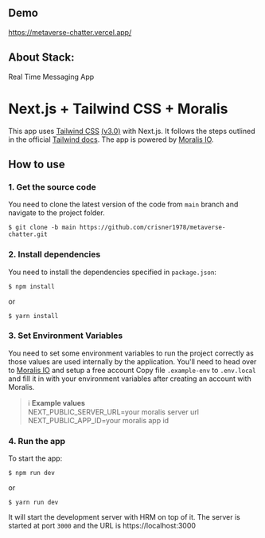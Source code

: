 ## Demo

https://metaverse-chatter.vercel.app/

## About Stack:

Real Time Messaging App

# Next.js + Tailwind CSS + Moralis

This app uses [Tailwind CSS](https://tailwindcss.com/) [(v3.0)](https://tailwindcss.com/blog/tailwindcss-v3) with Next.js. It follows the steps outlined in the official [Tailwind docs](https://tailwindcss.com/docs/guides/nextjs). The app is powered by [Moralis IO](https://moralis.io/).

## How to use

### 1. Get the source code
You need to clone the latest version of the code from `main` branch and navigate to the project folder.
```
$ git clone -b main https://github.com/crisner1978/metaverse-chatter.git
```

### 2. Install dependencies
You need to install the dependencies specified in `package.json`:
```
$ npm install
```
or
```
$ yarn install
```

### 3. Set Environment Variables
You need to set some environment variables to run the project correctly as those values are used internally by the application. You'll need to head over to [Moralis IO](https://moralis.io/) and setup a free account
Copy file `.example-env` to `.env.local` and fill it in with your environment variables after creating an account with Moralis.
> ℹ️ **Example values**<br>
> NEXT_PUBLIC_SERVER_URL=your moralis server url<br>
> NEXT_PUBLIC_APP_ID=your moralis app id

### 4. Run the app
To start the app:
```
$ npm run dev
```
or
```
$ yarn run dev
```
It will start the development server with HRM on top of it. The server is started at port `3000` and the URL is https://localhost:3000
